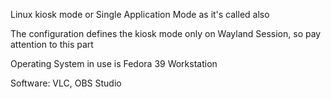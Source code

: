 Linux kiosk mode or Single Application Mode as it's called also 

The configuration defines the kiosk mode only on Wayland Session, so pay attention to this part

Operating System in use is Fedora 39 Workstation

Software: VLC, OBS Studio
